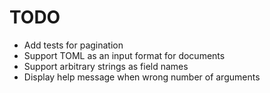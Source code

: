 # TODO

- Add tests for pagination
- Support TOML as an input format for documents
- Support arbitrary strings as field names
- Display help message when wrong number of arguments
